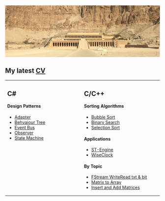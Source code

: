 ![banner](https://github.com/alexbarraboldu/alexbarraboldu/blob/main/Assets/1500x500_not-original.jpg)
## My latest [CV](https://github.com/alexbarraboldu/CV)
<table width="100%"><tr><td valign="top" width="10000">

## C#

#### Design Patterns
- [Adapter]()
- [Behvaiour Tree]()
- [Event Bus]()
- [Observer]()
- [State Machine]()

</td><td valign="top" width="10000">
  
## C/C++

#### Sorting Algorithms
- [Bubble Sort](https://github.com/alexbarraboldu/BubbleSort)
- [Binary Search](https://github.com/alexbarraboldu/BinarySearch)
- [Selection Sort](https://github.com/alexbarraboldu/SelectionSort)

#### Applications
- [ST-Engine](https://github.com/alexbarraboldu/WiseClock)
- [WiseClock](https://github.com/alexbarraboldu/WiseClock)

#### By Topic
- [FStream WriteRead txt & bit](https://github.com/alexbarraboldu/FStream_WriteRead-TXT_BIT)
- [Matrix to Array](https://github.com/alexbarraboldu/MatrixToArray)
- [Insert and Add Matrices](https://github.com/alexbarraboldu/InsertAndAddMatrices)
</td></tr></table>
